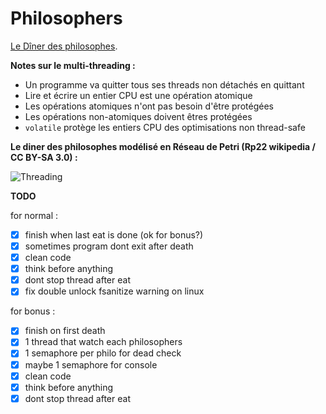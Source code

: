 # Philosophers 

[Le Dîner des philosophes](https://fr.wikipedia.org/wiki/D%C3%AEner_des_philosophes).

**Notes sur le multi-threading :**

- Un programme va quitter tous ses threads non détachés en quittant
- Lire et écrire un entier CPU est une opération atomique
- Les opérations atomiques n'ont pas besoin d'être protégées 
- Les opérations non-atomiques doivent êtres protégées
- ``volatile`` protège les entiers CPU des optimisations non thread-safe

**Le diner des philosophes modélisé en Réseau de Petri (Rp22 wikipedia / CC BY-SA 3.0) :**

![Threading](https://upload.wikimedia.org/wikipedia/commons/7/78/4-philosophers.gif "Schema")


**TODO**

for normal :
- [x] finish when last eat is done (ok for bonus?)
- [x] sometimes program dont exit after death
- [x] clean code
- [x] think before anything
- [x] dont stop thread after eat 
- [x] fix double unlock fsanitize warning on linux

for bonus : 
- [x] finish on first death
- [x] 1 thread that watch each philosophers
- [x] 1 semaphore per philo for dead check
- [x] maybe 1 semaphore for console 
- [x] clean code
- [x] think before anything
- [x] dont stop thread after eat 
